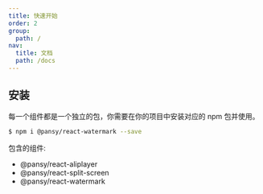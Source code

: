 ```yaml
---
title: 快速开始
order: 2
group:
  path: /
nav:
  title: 文档
  path: /docs
---
```


## 安装

每一个组件都是一个独立的包，你需要在你的项目中安装对应的 npm 包并使用。

```sh
$ npm i @pansy/react-watermark --save
```

包含的组件:

- @pansy/react-aliplayer    
- @pansy/react-split-screen
- @pansy/react-watermark

